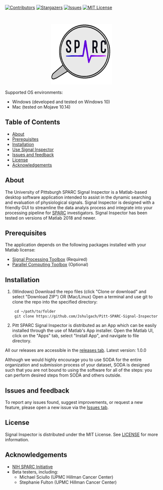 [![Contributors][contributors-shield]][contributors-url]
[![Stargazers][stars-shield]][stars-url]
[![Issues][issues-shield]][issues-url]
[![MIT License][license-shield]][license-url]


<!-- HEADER -->
<br />
<p align="center">
  <a href="#">
    <img src="/doc/images/pitt_SPARC_logo.png" alt="Logo" width="200" height="200">
  </a>
</p>

Supported OS environments:
* Windows (developed and tested on Windows 10)
* Mac  (tested on Mojave 10.14) 
<!--* Linux (in testing) -->

<!-- TABLE OF CONTENTS -->
## Table of Contents

* [About](#about)
* [Prerequisites](#Prerequesites)
* [Installation](#Downloading-sigspec)
* [Use Signal Inspector](#Using-sigspec)
* [Issues and feedback](#Issues-and-feedback)
* [License](#License)
* [Acknowledgements](#Acknowledgements)


<!-- ABOUT -->
## About
The University of Pittsburgh SPARC Signal Inspector is a Matlab-based desktop software application intended to assist in the dynamic searching and evaluation of physiological signals. Signal Inspector is designed with a friendly GUI to streamline the data analyis process and integrate into your processing pipeline for [SPARC](https://commonfund.nih.gov/sparc) investigators. Signal Inspector has been tested on versions of Matlab 2018 and newer.


## Prerequisites
The application depends on the following packages installed with your Matlab license:
 - [Signal Processing Toolbox](https://www.mathworks.com/products/signal.html) (Required)
 - [Parallel Computing Toolbox](https://www.mathworks.com/products/parallel-computing.html) (Optional) 

## Installation

1. (Windows) Download the repo files (click "Clone or download" and select "Download ZIP")
       OR
   (Mac/Linux) Open a terminal and use git to clone the repo into the specified directory:

        cd ~/path/to/folder
        git clone https://github.com/Jshulgach/Pitt-SPARC-Signal-Inspector
    

2. Pitt SPARC Signal Inspector is distributed as an App which can be easily installed through the use of Matlab's App installer. Open the Matlab UI, click on the "Apps" tab, select "Install App", and navigate to file directory.

All our releases are accessible in the [releases tab](https://github.com/bvhpatel/SODA/releases). Latest version: 1.0.0

Although we would highly encourage you to use SODA for the entire organization and submission process of your dataset, SODA is designed such that you are not bound to using the software for all of the steps: you can perform desired steps from SODA and others outside. 

## Issues and feedback
To report any issues found, suggest improvements, or request a new feature, please open a new issue via the [Issues tab](https://github.com/Jshulgach/Pitt-SPARC-Signal-Inspector/issues).

## License
Signal Inspector is distributed under the MIT License. See [LICENSE](https://github.com/Jshulgach/Pitt-SPARC-Signal-Inspector/blob/master/LICENSE) for more information.

## Acknowledgements
* [NIH SPARC Initiative](https://commonfund.nih.gov/sparc)
* Beta testers, including:
  * Michael Sciullo (UPMC Hillman Cancer Center)
  * Stephanie Fulton (UPMC Hillman Cancer Center)


[contributors-shield]: https://img.shields.io/github/contributors/Jshulgach/Pitt-SPARC-Signal-Inspector.svg?style=flat-square
[contributors-url]: https://github.com/Jshulgach/Pitt-SPARC-Signal-Inspector/graphs/contributors
[stars-shield]: https://img.shields.io/github/stars/Jshulgach/Pitt-SPARC-Signal-Inspector.svg?style=flat-square
[stars-url]: https://github.com/Jshulgach/Pitt-SPARC-Signal-Inspector/stargazers
[issues-shield]: https://img.shields.io/github/issues/Jshulgach/Pitt-SPARC-Signal-Inspector.svg?style=flat-square
[issues-url]: https://github.com/Jshulgach/Pitt-SPARC-Signal-Inspector/issues
[license-shield]: https://img.shields.io/github/license/Jshulgach/Pitt-SPARC-Signal-Inspector.svg?style=flat-square
[license-url]: https://github.com/Jshulgach/Pitt-SPARC-Signal-Inspector/blob/master/LICENSE
